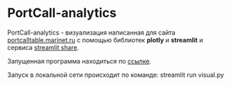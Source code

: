 # PortCall-analytics

PortCall-analytics - визуализация написанная для сайта [portcalltable.marinet.ru](https://portcalltable.marinet.ru/index.php) c помощью библиотек **plotly** и **streamlit** и сервиса [streamlit share](https://share.streamlit.io).

Запущенная программа находиться по [ссылке](https://lazysofi-portcall-analytics-visual-lhtgnj.streamlitapp.com/).

Запуск в локальной сети происходит по команде: streamlit run visual.py
